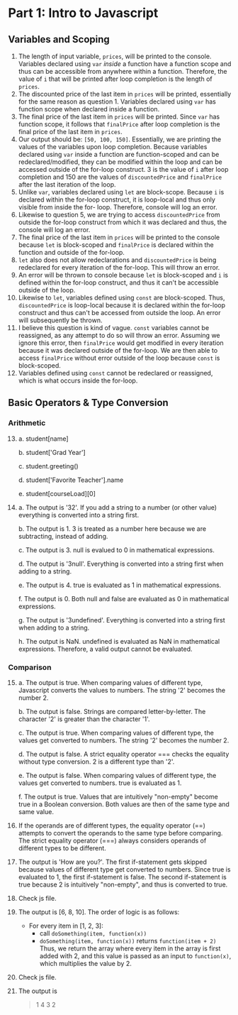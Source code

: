 
# Part 1: Intro to Javascript
## Variables and Scoping
1. The length of input variable, `prices`, will be printed to the console. Variables declared using `var` *inside* a function have a function scope and thus can be accessible from
anywhere within a function. Therefore, the value of `i` that will be printed after loop completion is the length of `prices`.
2. The discounted price of the last item in `prices` will be printed, essentially for the same reason as question 1. Variables declared using `var` has function scope when declared inside a function. 
3. The final price of the last item in `prices` will be printed. Since `var` has function scope, it follows that `finalPrice` after loop completion is the final price of the last item in `prices`. 
4. Our output should be: `[50, 100, 150]`. Essentially, we are printing the values of the variables upon loop completion. Because variables declared using `var` inside a function are function-scoped and can be redeclared/modified, they can be modified within the loop and can be accessed outside of the for-loop construct. 3 is the value of `i` after loop completion and 150 are the values of `discountedPrice` and `finalPrice` after the last iteration of the loop.
5. Unlike `var`, variables declared using `let` are block-scope. Because `i` is declared within the for-loop construct, it is loop-local and thus only visible from inside the for- loop. Therefore, console will log an error.
6. Likewise to question 5, we are trying to access `discountedPrice` from outside the for-loop construct from which it was declared and thus, the console will log an error.
7. The final price of the last item in `prices` will be printed to the console because `let` is block-scoped and `finalPrice` is declared within the function and outside of the for-loop. 
8. `let` also does not allow redeclarations and `discountedPrice` is being redeclared for every iteration of the for-loop. This will throw an error.
9. An error will be thrown to console because `let` is block-scoped and `i` is defined within the for-loop construct, and thus it can't be accessible outside of the loop.
10. Likewise to `let`, variables defined using `const` are block-scoped. Thus, `discountedPrice` is loop-local because it is declared within the for-loop construct and thus can't be accessed from outside the loop. An error will subsequently be thrown.
11. I believe this question is kind of vague. `const` variables cannot be reassigned, as any attempt to do so will throw an error. Assuming we ignore this error, then `finalPrice` would get modified in every iteration because it was declared outside of the for-loop. We are then able to access `finalPrice` without error outside of the loop because `const` is block-scoped.
12. Variables defined using `const` cannot be redeclared or reassigned, which is what occurs inside the for-loop. 
## Basic Operators & Type Conversion 
### Arithmetic
13. a. student[name]
    
    b. student['Grad Year']
    
    c. student.greeting()
    
    d. student['Favorite Teacher'].name
    
    e. student[courseLoad][0]
 
14. a. The output is '32'. If you add a string to a number (or other value) everything is converted into a string first.

    b. The output is 1. 3 is treated as a number here because we are subtracting, instead of adding. 
    
    c. The output is 3. null is evalued to 0 in mathematical expressions.
    
    d. The output is '3null'. Everything is converted into a string first when adding to a string. 
    
    e. The output is 4. true is evaluated as 1 in mathematical expressions. 
    
    f. The output is 0. Both null and false are evaluated as 0 in mathematical expressions.
    
    g. The output is '3undefined'. Everything is converted into a string first when adding to a string.
    
    h. The output is NaN. undefined is evaluated as NaN in mathematical expressions. Therefore, a valid output cannot be evaluated.
### Comparison
15. a. The output is true. When comparing values of different type, Javascript converts the values to numbers. The string '2' becomes the number 2.

    b. The output is false. Strings are compared letter-by-letter. The character '2' is greater than the character '1'.
    
    c. The output is true. When comparing values of different type, the values get converted to numbers. The string '2' becomes the number 2.
    
    d. The output is false. A strict equality operator === checks the equality without type conversion. 2 is a different type than '2'.
    
    e. The output is false. When comparing values of different type, the values get converted to numbers. true is evaluated as 1.
    
    f. The output is true. Values that are intuitively "non-empty" become true in a Boolean conversion. Both values are then of the same type and same value. 

16. If the operands are of different types, the equality operator (==) attempts to convert the operands to the same type before comparing. The strict equality operator (===) always considers operands of different types to be different.  
17. The output is 'How are you?'. The first if-statement gets skipped because values of different type get converted to numbers. Since true is evaluated to 1, the first if-statement is false. The second if-statement is true because 2 is intuitively "non-empty", and thus is converted to true.
18. Check js file.
19. The output is [6, 8, 10]. The order of logic is as follows:
    * For every item in [1, 2, 3]:
        * call `doSomething(item, function(x))`
        * `doSomething(item, function(x))` returns `function(item + 2)`
    Thus, we return the array where every item in the array is first added with 2, and this value is passed as an input to `function(x)`, which multiplies the value by 2. 
20. Check js file.
21. The output is 
    > 1
    > 4
    > 3
    > 2
